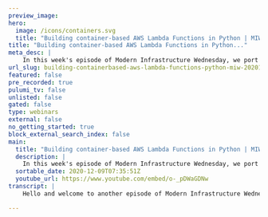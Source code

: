```yaml
---
preview_image:
hero:
  image: /icons/containers.svg
  title: "Building container-based AWS Lambda Functions in Python | MIW 2020-12-09"
title: "Building container-based AWS Lambda Functions in Python..."
meta_desc: |
    In this week's episode of Modern Infrastructure Wednesday, we port last week's example of using container-based AWS Lambda functions to Python.
url_slug: building-containerbased-aws-lambda-functions-python-miw-20201209
featured: false
pre_recorded: true
pulumi_tv: false
unlisted: false
gated: false
type: webinars
external: false
no_getting_started: true
block_external_search_index: false
main:
  title: "Building container-based AWS Lambda Functions in Python | MIW 2020-12-09"
  description: |
    In this week's episode of Modern Infrastructure Wednesday, we port last week's example of using container-based AWS Lambda functions to Python.  We walk through each line of code, showing how it works as well as what's in the `Dockerfile` to build the image.  Code for this episode available here:  https://github.com/pulumi/pulumitv/tree/master/modern-infrastructure-wednesday/2020-12-09  Today's example is in Python, but Pulumi makes it easy to stand up infrastructure in your favorite languages including TypeScript, JavaScript, C#, and Go - saving time over legacy tools like CloudFormation and Hashicorp Terraform.  https://www.pulumi.com/docs/get-started/?utm_campaign=PulumiTV&utm_source=youtube.com&utm_medium=video
  sortable_date: 2020-12-09T07:35:51Z
  youtube_url: https://www.youtube.com/embed/o-_pDWaGDNw
transcript: |
    Hello and welcome to another episode of Modern Infrastructure Wednesday. I'm your host, Lee Zen. And today we're going to be covering how to build container based Aws LAMBDA functions using Python. So we actually did a very similar walkthrough last week using node uh specifically typescript in node. Uh This week we're gonna be going, going over it in Python. A user comment suggested, hey, can you cover some of these examples in Python and go uh and oh, you ask and you shall receive. So here we are covering an example in Python. So, uh yeah, we start off by importing uh some of our, our libraries that we're gonna use. We're gonna be using Pulumi obviously, uh SDK along with uh Aws and Docker um doc, you'll see why in a minute. So, uh you know, fairly simple, we create a bucket and this is where we're gonna, we're gonna go through the thumbnail example again, uh just like last time. So the objective here is to uh create a Lambda function that uses a, a uh that's based on that, that, that has a container as the underlying image uh where the container has FFM peg in it. So we don't have to figure out how to get that uploaded into Lambda as a, as a layer or anything. It just, it's just part of the container image. Um And then uh you know, we're gonna upload videos into this bucket and then those videos will get a thumbnail created uh as a as a result of that upload. So, uh yeah, we create this bucket that's gonna host our, our videos when we upload them. And then uh we're going to create a repository uh for hosting our our container images. Uh So that's, that's all these first two lines are doing. And then we uh grab an authorization token from ECR and we use that to feed into this image, uh this image resource. And what this image resource is doing is you can see it, it has a build parameter and this is taking uh this is an actual a context we're gonna build. So later on, I'll show you this uh doc context, this exact same one I showed last week. Uh But I, I'll show it, I'll show it briefly here as well. And then we, we give it the image name which is just gonna be the, the URL, the repo and then uh the registry information. So here this is where I need the credentials where I need the user name and the password that we can actually, you know, dock or in to push our, our image. Uh after that. Um So you kind of, you know, at, at that, at this point in the program, what will have happened after we run pulling me up is we'll have created the bucket, we'll have created the rebo and then we will have pushed this image um into that, into that rebo. Next, we want to create the function that's based on this image. So we create a role uh in a policy attachment for that role. So you can see we're using, you know, very simple assume role policy here. Uh And then actually here kind of showing off some of the new uh enum support we have across all our languages. Uh So this is enum is projected into all of the languages. Um And it's, it's, it's available uh in C# and go and, and uh Python here and obviously uh node as well. So we get to use this, which is great. So that's a nice convenience. Uh So here we're using the, the full access managed policy yarn. And then we finally create the function uh specifying the, the image package type along with the actual image name, which is the full uh fully qualified URL for um the image that we uploaded earlier. So combine all that together, we have this function now. And the final thing to do is to really just wire up that lambda function we created uh with uh S3 bucket notifications. And this is also fairly simple uh all we're doing here is first giving permissions uh for the bucket uh to invoke the function. And so here you can see we have this, this, this permission that would allow it where we allow uh invoke function from the S from S3 uh from that bucket that we created as the source. And then, you know, it's going to invoke this function that we've just defined and then we have to define how we actually want to uh invoke. And so we create this bucket notification and in the bucket notification again, we provide the bucket that we're actually going to, to invoke from uh along with the functions that are gonna be invoked uh off that notification. And so here you can see uh we give it this, this uh function arm and then we give it this event, this is for object creation uh because, you know, obviously we care about uh any videos that get created. And then we, we filter on uh this MP four suffix. Since we're looking for specifically video files, we as a, you know, just because it's easier, we, we actually write J pegs uh into the same bucket. So we ought to obviously wanna make sure we're, we're not uh infinitely recurs on ourselves. And so we're, we're just um just looking at the uh the video files and uh this depends on uh having this permission obviously. So we have this explicit uh dependency we define here. So that's, that's how this all gets this wired up and then we finally export the bucket name for convenience. Uh And so I actually ran this earlier, so I ran Pulumi up. It provided all the resources, you know, shoved them all into uh into Aws. And uh when I, when I run, you know, this copy of the sample file uh into um into the bucket, if I show uh the output, this is running Pulumi logs, I'm just tailing the logs uh from cloudwatch. Uh And you can see here this is the thumbnail or task or, or function that's getting invoked. Uh And here it's copying the file from S3 into the uh temporary directory on, on the container. Uh And then uh it's, it's running FFM peg to extract that image. So you can actually see this, this new uh this, this thumbnails is getting, is getting saved here and sample that J peg. So you can see here it's copying it as well. So let's actually copy this locally and see that it actually worked. And if we open up that sample there is the thumbnail. So, and this is a video of a waterfall. So great success. It all worked. Uh I mentioned, I would take a quick look at the uh the actual, the Docker built context here. Uh And this is just the Docker file uh exact same one as last time. Uh didn't touch anything here. So actually one of the cool things that I'm showing here is that we authored our polluting program in Python. But our LAMBDA function and the Docker file that you know you can see is building off this node Js uh based LAMBDA image. So actually the the function is written the LAMBDA function itself is still written in in node. And so here, you know the critical line here, we're installing FFM PEG uh and then copying it uh copying this, this uh this actual function handler and the function handler is very simple. It's really just shelling out to copy to S3 running FFM PEG and then uh copying the result of the, the thumbnail file back into S3. So yeah, really, you know, again, uh it's super easy to get running with uh Pulumi. Uh and it's super easy to use Pulumi to, to create your uh container based uh lambda functions uh in AWS. So hopefully you enjoy this video uh as as as always love to hear your feedback, please leave them below in the comments. And if you like this video, please make sure you, you like hit the like button, make sure you subscribe to Pulumi TV for more updates. And yeah, like I said this, this was the result of uh a viewer feedback. So open to more feedback and, and willing to make more videos that you guys want to see. Thanks for watching and we'll see you guys next week.

---
```

